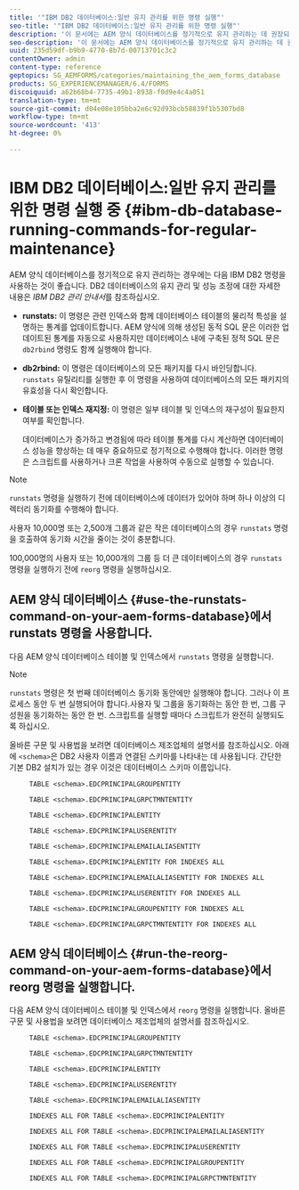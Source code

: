```yaml
---
title: '"IBM DB2 데이터베이스:일반 유지 관리를 위한 명령 실행"'
seo-title: '"IBM DB2 데이터베이스:일반 유지 관리를 위한 명령 실행"'
description: '이 문서에는 AEM 양식 데이터베이스를 정기적으로 유지 관리하는 데 권장되는 IBM DB2 명령이 나와 있습니다. '
seo-description: '이 문서에는 AEM 양식 데이터베이스를 정기적으로 유지 관리하는 데 권장되는 IBM DB2 명령이 나와 있습니다. '
uuid: 235d59df-b9b9-4770-8b7d-00713701c3c2
contentOwner: admin
content-type: reference
geptopics: SG_AEMFORMS/categories/maintaining_the_aem_forms_database
products: SG_EXPERIENCEMANAGER/6.4/FORMS
discoiquuid: a62b68b4-7735-49b1-8938-f0d9e4c4a051
translation-type: tm+mt
source-git-commit: d04e08e105bba2e6c92d93bcb58839f1b5307bd8
workflow-type: tm+mt
source-wordcount: '413'
ht-degree: 0%

---
```



# IBM DB2 데이터베이스:일반 유지 관리를 위한 명령 실행 중 {#ibm-db-database-running-commands-for-regular-maintenance}

AEM 양식 데이터베이스를 정기적으로 유지 관리하는 경우에는 다음 IBM DB2 명령을 사용하는 것이 좋습니다. DB2 데이터베이스의 유지 관리 및 성능 조정에 대한 자세한 내용은 *IBM DB2 관리 안내서*&#x200B;를 참조하십시오.

* **runstats:** 이 명령은 관련 인덱스와 함께 데이터베이스 테이블의 물리적 특성을 설명하는 통계를 업데이트합니다. AEM 양식에 의해 생성된 동적 SQL 문은 이러한 업데이트된 통계를 자동으로 사용하지만 데이터베이스 내에 구축된 정적 SQL 문은 `db2rbind` 명령도 함께 실행해야 합니다.
* **db2rbind:** 이 명령은 데이터베이스의 모든 패키지를 다시 바인딩합니다. `runstats` 유틸리티를 실행한 후 이 명령을 사용하여 데이터베이스의 모든 패키지의 유효성을 다시 확인합니다.
* **테이블 또는 인덱스 재지정:** 이 명령은 일부 테이블 및 인덱스의 재구성이 필요한지 여부를 확인합니다.

   데이터베이스가 증가하고 변경됨에 따라 테이블 통계를 다시 계산하면 데이터베이스 성능을 향상하는 데 매우 중요하므로 정기적으로 수행해야 합니다. 이러한 명령은 스크립트를 사용하거나 크론 작업을 사용하여 수동으로 실행할 수 있습니다.

>[!NOTE]
>
>`runstats` 명령을 실행하기 전에 데이터베이스에 데이터가 있어야 하며 하나 이상의 디렉터리 동기화를 수행해야 합니다.

사용자 10,000명 또는 2,500개 그룹과 같은 작은 데이터베이스의 경우 `runstats` 명령을 호출하여 동기화 시간을 줄이는 것이 충분합니다.

100,000명의 사용자 또는 10,000개의 그룹 등 더 큰 데이터베이스의 경우 `runstats` 명령을 실행하기 전에 `reorg` 명령을 실행하십시오.

## AEM 양식 데이터베이스 {#use-the-runstats-command-on-your-aem-forms-database}에서 runstats 명령을 사용합니다.

다음 AEM 양식 데이터베이스 테이블 및 인덱스에서 `runstats` 명령을 실행합니다.

>[!NOTE]
>
>`runstats` 명령은 첫 번째 데이터베이스 동기화 동안에만 실행해야 합니다. 그러나 이 프로세스 동안 두 번 실행되어야 합니다.사용자 및 그룹을 동기화하는 동안 한 번, 그룹 구성원을 동기화하는 동안 한 번. 스크립트를 실행할 때마다 스크립트가 완전히 실행되도록 하십시오.

올바른 구문 및 사용법을 보려면 데이터베이스 제조업체의 설명서를 참조하십시오. 아래에 `<schema>`은 DB2 사용자 이름과 연결된 스키마를 나타내는 데 사용됩니다. 간단한 기본 DB2 설치가 있는 경우 이것은 데이터베이스 스키마 이름입니다.

```as3
     TABLE <schema>.EDCPRINCIPALGROUPENTITY 
  
     TABLE <schema>.EDCPRINCIPALGRPCTMNTENTITY 
  
     TABLE <schema>.EDCPRINCIPALENTITY 
  
     TABLE <schema>.EDCPRINCIPALUSERENTITY 
  
     TABLE <schema>.EDCPRINCIPALEMAILALIASENTITY 
  
     TABLE <schema>.EDCPRINCIPALENTITY FOR INDEXES ALL 
  
     TABLE <schema>.EDCPRINCIPALEMAILALIASENTITY FOR INDEXES ALL 
  
     TABLE <schema>.EDCPRINCIPALUSERENTITY FOR INDEXES ALL 
  
     TABLE <schema>.EDCPRINCIPALGROUPENTITY FOR INDEXES ALL 
  
     TABLE <schema>.EDCPRINCIPALGRPCTMNTENTITY FOR INDEXES ALL
```

## AEM 양식 데이터베이스 {#run-the-reorg-command-on-your-aem-forms-database}에서 reorg 명령을 실행합니다.

다음 AEM 양식 데이터베이스 테이블 및 인덱스에서 `reorg` 명령을 실행합니다. 올바른 구문 및 사용법을 보려면 데이터베이스 제조업체의 설명서를 참조하십시오.

```as3
     TABLE <schema>.EDCPRINCIPALGROUPENTITY 
  
     TABLE <schema>.EDCPRINCIPALGRPCTMNTENTITY 
  
     TABLE <schema>.EDCPRINCIPALENTITY 
  
     TABLE <schema>.EDCPRINCIPALUSERENTITY 
  
     TABLE <schema>.EDCPRINCIPALEMAILALIASENTITY 
  
     INDEXES ALL FOR TABLE <schema>.EDCPRINCIPALENTITY 
  
     INDEXES ALL FOR TABLE <schema>.EDCPRINCIPALEMAILALIASENTITY 
  
     INDEXES ALL FOR TABLE <schema>.EDCPRINCIPALUSERENTITY 
  
     INDEXES ALL FOR TABLE <schema>.EDCPRINCIPALGROUPENTITY 
  
     INDEXES ALL FOR TABLE <schema>.EDCPRINCIPALGRPCTMNTENTITY
```

